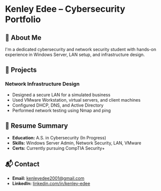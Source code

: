 # Kenley Edee – Cybersecurity Portfolio

## 🧑 About Me
I'm a dedicated cybersecurity and network security student with hands-on experience in Windows Server, LAN setup, and infrastructure design.

## 💼 Projects

### Network Infrastructure Design
- Designed a secure LAN for a simulated business
- Used VMware Workstation, virtual servers, and client machines
- Configured DHCP, DNS, and Active Directory
- Performed network testing using Nmap and ping

## 📄 Resume Summary
- **Education:** A.S. in Cybersecurity (In Progress)
- **Skills:** Windows Server Admin, Network Security, LAN, VMware
- **Certs:** Currently pursuing CompTIA Security+

## 📬 Contact
- **Email:** kenleyedee2001@gmail.com  
- **LinkedIn:** [linkedin.com/in/kenley-edee](https://linkedin.com/in/kenley-edee)
